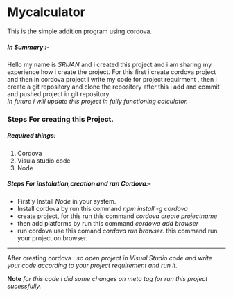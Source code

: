 
# Mycalculator
   This is the simple addition program using cordova.


##### In Summary :-
  Hello my name is *SRIJAN* and i created this project and i am sharing my experience  how i create the project. For this first i create cordova project and then in cordova 
project i write my code for project requirment , then i create a git repository and clone the repository after this  i add and commit and pushed  project in git repository.  
      *In future i will update this project in fully functioning calculator.*

### Steps For creating this Project.
 ##### Required things:
 1. Cordova 
 2. Visula studio code
 3. Node
 
 ##### Steps For instalation,creation and run Cordova:-
-  Firstly Install *Node* in your system.
- Install cordova by run this command *npm install -g cordova*
- create project, for this run this command  *cordova create projectname*
- then add platforms by run this command  *cordowa add browser*
- run cordova use this comand *cordova run browser*. this command run your project on browser.
*********************************
After creating cordova :
 *so open project in Visual Studio code and  write your code according to your project requirement and run it.*
      
**Note** *for this code i did some changes on meta tag for run this project sucessfully.*




